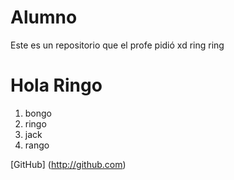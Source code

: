 # Alumno
Este es un repositorio que el profe pidió xd ring ring
# Hola Ringo
1. bongo
2. ringo
3. jack
4. rango

[GitHub] (http://github.com)
